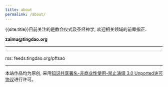 ```yaml
---
title: about
permalink: /about/
---
```


{{site.title}}目前关注的是教会仪式及圣经神学, 欢迎相关领域的前辈指正.

**zaimu**<span><strong>@</strong><span>**tingdao.org**


---------


--------

rss: feeds.tingdao.org/pftsao

----------

本站作品均为原创, 采用[知识共享署名-非商业性使用-禁止演绎 3.0 Unported许可协议](http://creativecommons.org/licenses/by-nc-nd/3.0/)进行许可。
